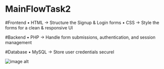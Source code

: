 # MainFlowTask2

#Frontend
• HTML → Structure the Signup & Login forms
• CSS → Style the forms for a clean & responsive UI


#Backend
• PHP → Handle form submissions, authentication, and session management



#Database
• MySQL → Store user credentials securel

![image alt]()

